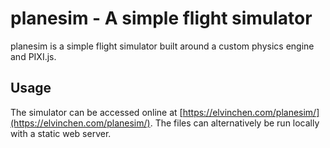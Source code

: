 # planesim - A simple flight simulator

planesim is a simple flight simulator built around a custom physics engine and PIXI.js.

## Usage

The simulator can be accessed online at [https://elvinchen.com/planesim/](https://elvinchen.com/planesim/). The files can alternatively be run locally with a static web server.